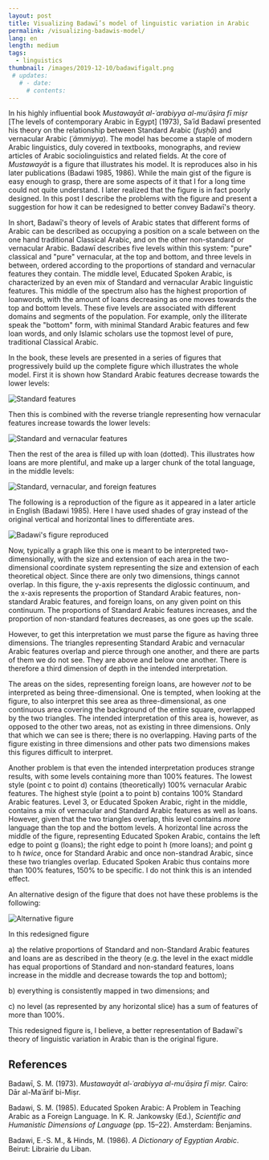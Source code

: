 ```yaml
---
layout: post
title: Visualizing Badawī’s model of linguistic variation in Arabic
permalink: /visualizing-badawis-model/
lang: en
length: medium
tags: 
  - linguistics
thumbnail: /images/2019-12-10/badawifigalt.png
 # updates: 
   # - date:
     # contents:
---
```


In his highly influential book *Mustawayāt al-ʿarabiyya al-muʿāṣira fī miṣr* \[The levels of contemporary Arabic in Egypt\] (1973), Saʿīd Badawī presented his theory on the relationship between Standard Arabic (*fuṣḥā*) and vernacular Arabic (*ʿāmmiyya*). The model has become a staple of modern Arabic linguistics, duly covered in textbooks, monographs, and review articles of Arabic sociolinguistics and related fields. At the core of *Mustawayāt* is a figure that illustrates his model. It is reproduces also in his later publications (Badawi 1985, 1986). While the main gist of the figure is easy enough to grasp, there are some aspects of it that I for a long time could not quite understand. I later realized that the figure is in fact poorly designed. In this post I describe the problems with the figure and present a suggestion for how it can be redesigned to better convey Badawī's theory.

In short, Badawī's theory of levels of Arabic states that different forms of Arabic can be described as occupying a position on a scale between on the one hand traditional Classical Arabic, and on the other non-standard or vernacular Arabic. Badawī describes five levels within this system: "pure" classical and "pure" vernacular, at the top and bottom, and three levels in between, ordered according to the proportions of standard and vernacular features they contain. The middle level, Educated Spoken Arabic, is characterized by an even mix of Standard and vernacular Arabic linguistic features. This middle of the spectrum also has the highest proportion of loanwords, with the amount of loans decreasing as one moves towards the top and bottom levels. These five levels are associated with different domains and segments of the population. For example, only the illiterate speak the "bottom" form, with minimal Standard Arabic features and few loan words, and only Islamic scholars use the topmost level of pure, traditional Classical Arabic.

In the book, these levels are presented in a series of figures that progressively build up the complete figure which illustrates the whole model. First it is shown how Standard Arabic features decrease towards the lower levels:

![Standard features](/images/2019-12-10/badawi1.png)

Then this is combined with the reverse triangle representing how vernacular features increase towards the lower levels:

![Standard and vernacular features](/images/2019-12-10/badawi2.png)

Then the rest of the area is filled up with loan (dotted). This illustrates how loans are more plentiful, and make up a larger chunk of the total language, in the middle levels:

![Standard, vernacular, and foreign features](/images/2019-12-10/badawi3.png)

The following is a reproduction of the figure as it appeared in a later article in English (Badawi 1985). Here I have used shades of gray instead of the original vertical and horizontal lines to differentiate ares.
<!-- ![Badawi's figure reproduced](/images/2019-12-10/badawifigure-eyesore.png) --> 

![Badawi's figure reproduced](/images/2019-12-10/badawifigure.gray.png) 

Now, typically a graph like this one is meant to be interpreted two-dimensionally, with the size and extension of each area in the two-dimensional coordinate system representing the size and extension of each theoretical object. Since there are only two dimensions, things cannot overlap. In this figure, the y-axis represents the diglossic continuum, and the x-axis represents the proportion of Standard Arabic features, non-standard Arabic features, and foreign loans, on any given point on this continuum. The proportions of Standard Arabic features increases, and the proportion of non-standard features decreases, as one goes up the scale.

However, to get this interpretation we must parse the figure as having three dimensions. The triangles representing Standard Arabic and vernacular Arabic features overlap and pierce through one another, and there are parts of them we do not see. They are above and below one another. There is therefore a third dimension of depth in the intended interpretation. 

The areas on the sides, representing foreign loans, are however *not* to be interpreted as being three-dimensional. One is tempted, when looking at the figure, to also interpret this see area as three-dimensional, as one continuous area covering the background of the entire square, overlapped by the two triangles. The intended interpretation of this area is, however, as opposed to the other two areas, not as existing in three dimensions. Only that which we can see is there; there is no overlapping. Having parts of the figure existing in three dimensions and other pats two dimensions makes this figures difficult to interpret.

Another problem is that even the intended interpretation produces strange results, with some levels containing more than 100% features. The lowest style (point&nbsp;c to point&nbsp;d) contains (theoretically) 100% vernacular Arabic features. The highest style (point&nbsp;a to point&nbsp;b) contains 100% Standard Arabic features. Level&nbsp;3, or Educated Spoken Arabic, right in the middle, contains a mix of vernacular and Standard Arabic features as well as loans. However, given that the two triangles overlap, this level contains *more* language than the top and the bottom levels. A horizontal line across the middle of the figure, representing Educated Spoken Arabic, contains the left edge to point&nbsp;g (loans); the right edge to point&nbsp;h (more loans); and point g to&nbsp;h *twice*, once for Standard Arabic and once non-standrad Arabic, since these two triangles overlap. Educated Spoken Arabic thus contains more than 100% features, 150% to be specific. I do not think this is an intended effect.

An alternative design of the figure that does not have these problems is the following:

![Alternative figure](/images/2019-12-10/badawifigalt.png)

In this redesigned figure

a) the relative proportions of Standard and non-Standard Arabic features and loans are as described in the theory (e.g. the level in the exact middle has equal proportions of Standard and non-standard features, loans increase in the middle and decrease towards the top and bottom); 

b) everything is consistently mapped in two dimensions; and

c) no level (as represented by any horizontal slice) has a sum of features of more than 100%.

This redesigned figure is, I believe, a better representation of Badawī's theory of linguistic variation in Arabic than is the original figure.

## References

Badawī, S. M. (1973). *Mustawayāt al-ʿarabiyya al-muʿāṣira fī miṣr.* Cairo: Dār al-Maʿārif bi-Miṣr.

Badawi, S. M. (1985). Educated Spoken Arabic: A Problem in Teaching Arabic as a Foreign Language. In K. R. Jankowsky (Ed.), *Scientific and Humanistic Dimensions of Language* (pp. 15–22). Amsterdam: Benjamins.

Badawi, E.-S. M., & Hinds, M. (1986). *A Dictionary of Egyptian Arabic*. Beirut: Librairie du Liban.
